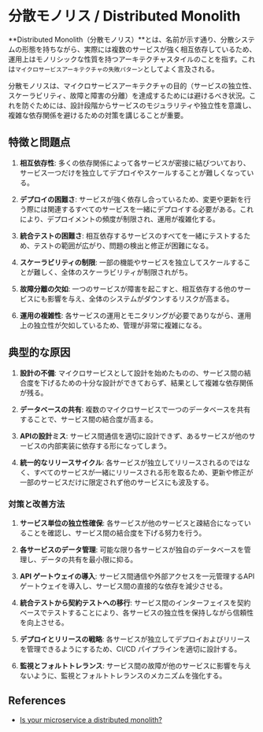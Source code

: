 # 分散モノリス / Distributed Monolith

**Distributed Monolith（分散モノリス）**とは、名前が示す通り、分散システムの形態を持ちながら、実際には複数のサービスが強く相互依存しているため、運用上はモノリシックな性質を持つアーキテクチャスタイルのことを指す。これは`マイクロサービスアーキテクチャの失敗パターン`としてよく言及される。

分散モノリスは、マイクロサービスアーキテクチャの目的（サービスの独立性、スケーラビリティ、故障と障害の分離）を達成するためには避けるべき状況。これを防ぐためには、設計段階からサービスのモジュラリティや独立性を意識し、複雑な依存関係を避けるための対策を講じることが重要。

## 特徴と問題点

1. **相互依存性**:
   多くの依存関係によって各サービスが密接に結びついており、サービス一つだけを独立してデプロイやスケールすることが難しくなっている。

2. **デプロイの困難さ**:
   サービスが強く依存し合っているため、変更や更新を行う際には関連するすべてのサービスを一緒にデプロイする必要がある。これにより、デプロイメントの頻度が制限され、運用が複雑化する。

3. **統合テストの困難さ**:
   相互依存するサービスのすべてを一緒にテストするため、テストの範囲が広がり、問題の検出と修正が困難になる。

4. **スケーラビリティの制限**:
   一部の機能やサービスを独立してスケールすることが難しく、全体のスケーラビリティが制限されがち。

5. **故障分離の欠如**:
   一つのサービスが障害を起こすと、相互依存する他のサービスにも影響を与え、全体のシステムがダウンするリスクが高まる。

6. **運用の複雑性**:
   各サービスの運用とモニタリングが必要でありながら、運用上の独立性が欠如しているため、管理が非常に複雑になる。

## 典型的な原因

1. **設計の不備**:
   マイクロサービスとして設計を始めたものの、サービス間の結合度を下げるための十分な設計ができておらず、結果として複雑な依存関係が残る。

2. **データベースの共有**:
   複数のマイクロサービスで一つのデータベースを共有することで、サービス間の結合度が高まる。

3. **APIの設計ミス**:
   サービス間通信を適切に設計できず、あるサービスが他のサービスの内部実装に依存する形になってしまう。

4. **統一的なリリースサイクル**:
   各サービスが独立してリリースされるのではなく、すべてのサービスが一緒にリリースされる形を取るため、更新や修正が一部のサービスだけに限定されず他のサービスにも波及する。

### 対策と改善方法

1. **サービス単位の独立性確保**:
   各サービスが他のサービスと疎結合になっていることを確認し、サービス間の結合度を下げる努力を行う。

2. **各サービスのデータ管理**:
   可能な限り各サービスが独自のデータベースを管理し、データの共有を最小限に抑る。

3. **API ゲートウェイの導入**:
   サービス間通信や外部アクセスを一元管理するAPIゲートウェイを導入し、サービス間の直接的な依存を減少させる。

4. **統合テストから契約テストへの移行**:
   サービス間のインターフェイスを契約ベースでテストすることにより、各サービスの独立性を保持しながら信頼性を向上させる。

5. **デプロイとリリースの戦略**:
   各サービスが独立してデプロイおよびリリースを管理できるようにするため、CI/CD パイプラインを適切に設計する。

6. **監視とフォルトトレランス**:
   サービス間の故障が他のサービスに影響を与えないように、監視とフォルトトレランスのメカニズムを強化する。

## References

- [Is your microservice a distributed monolith?](https://www.gremlin.com/blog/is-your-microservice-a-distributed-monolith)
